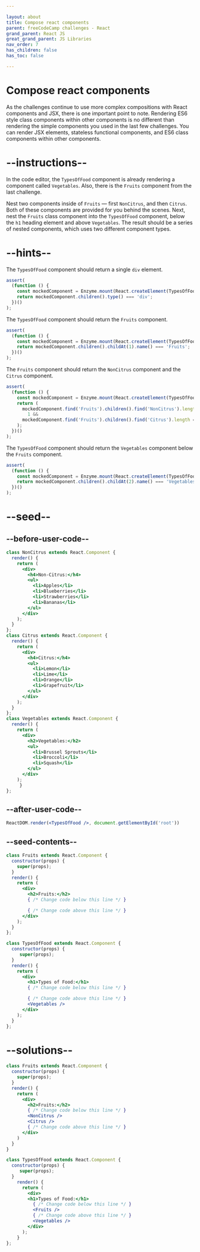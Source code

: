 ```yaml
---

layout: about
title: Compose react components
parent: freeCodeCamp challenges - React
grand_parent: React JS
great_grand_parent: JS Libraries
nav_order: 7
has_children: false
has_toc: false

---
```


# Compose react components

As the challenges continue to use more complex compositions with React components and JSX, there is one important point to note. Rendering ES6 style class components within other components is no different than rendering the simple components you used in the last few challenges. You can render JSX elements, stateless functional components, and ES6 class components within other components.

# --instructions--

In the code editor, the `TypesOfFood` component is already rendering a component called `Vegetables`. Also, there is the `Fruits` component from the last challenge.

Nest two components inside of `Fruits` — first `NonCitrus`, and then `Citrus`. Both of these components are provided for you behind the scenes. Next, nest the `Fruits` class component into the `TypesOfFood` component, below the `h1` heading element and above `Vegetables`. The result should be a series of nested components, which uses two different component types.

# --hints--

The `TypesOfFood` component should return a single `div` element.

```js
assert(
  (function () {
    const mockedComponent = Enzyme.mount(React.createElement(TypesOfFood));
    return mockedComponent.children().type() === 'div';
  })()
);
```

The `TypesOfFood` component should return the `Fruits` component.

```js
assert(
  (function () {
    const mockedComponent = Enzyme.mount(React.createElement(TypesOfFood));
    return mockedComponent.children().childAt(1).name() === 'Fruits';
  })()
);
```

The `Fruits` component should return the `NonCitrus` component and the `Citrus` component.

```js
assert(
  (function () {
    const mockedComponent = Enzyme.mount(React.createElement(TypesOfFood));
    return (
      mockedComponent.find('Fruits').children().find('NonCitrus').length ===
        1 &&
      mockedComponent.find('Fruits').children().find('Citrus').length === 1
    );
  })()
);
```

The `TypesOfFood` component should return the `Vegetables` component below the `Fruits` component.

```js
assert(
  (function () {
    const mockedComponent = Enzyme.mount(React.createElement(TypesOfFood));
    return mockedComponent.children().childAt(2).name() === 'Vegetables';
  })()
);
```

# --seed--

## --before-user-code--

```jsx
class NonCitrus extends React.Component {
  render() {
    return (
      <div>
        <h4>Non-Citrus:</h4>
        <ul>
          <li>Apples</li>
          <li>Blueberries</li>
          <li>Strawberries</li>
          <li>Bananas</li>
        </ul>
      </div>
    );
  }
};
class Citrus extends React.Component {
  render() {
    return (
      <div>
        <h4>Citrus:</h4>
        <ul>
          <li>Lemon</li>
          <li>Lime</li>
          <li>Orange</li>
          <li>Grapefruit</li>
        </ul>
      </div>
    );
  }
};
class Vegetables extends React.Component {
  render() {
    return (
      <div>
        <h2>Vegetables:</h2>
        <ul>
          <li>Brussel Sprouts</li>
          <li>Broccoli</li>
          <li>Squash</li>
        </ul>
      </div>
    );
     }
};
```

## --after-user-code--

```jsx
ReactDOM.render(<TypesOfFood />, document.getElementById('root'))
```

## --seed-contents--

```jsx
class Fruits extends React.Component {
  constructor(props) {
    super(props);
  }
  render() {
    return (
      <div>
        <h2>Fruits:</h2>
        { /* Change code below this line */ }

        { /* Change code above this line */ }
      </div>
    );
  }
};

class TypesOfFood extends React.Component {
  constructor(props) {
     super(props);
  }
  render() {
    return (
      <div>
        <h1>Types of Food:</h1>
        { /* Change code below this line */ }

        { /* Change code above this line */ }
        <Vegetables />
      </div>
    );
  }
};
```

# --solutions--

```jsx
class Fruits extends React.Component {
  constructor(props) {
    super(props);
  }
  render() {
    return (
      <div>
        <h2>Fruits:</h2>
        { /* Change code below this line */ }
        <NonCitrus />
        <Citrus />
        { /* Change code above this line */ }
      </div>
    )
  }
}

class TypesOfFood extends React.Component {
  constructor(props) {
     super(props);
  }
    render() {
      return (
        <div>
        <h1>Types of Food:</h1>
          { /* Change code below this line */ }
          <Fruits />
          { /* Change code above this line */ }
          <Vegetables />
        </div>
      );
    }
};
```
